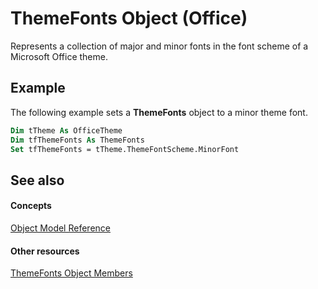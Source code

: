 
# ThemeFonts Object (Office)

Represents a collection of major and minor fonts in the font scheme of a Microsoft Office theme.


## Example

The following example sets a  **ThemeFonts** object to a minor theme font.


```vb
Dim tTheme As OfficeTheme 
Dim tfThemeFonts As ThemeFonts 
Set tfThemeFonts = tTheme.ThemeFontScheme.MinorFont 

```


## See also


#### Concepts


[Object Model Reference](499c789a-aba2-0fad-649a-0ea964cd3b5e.md)
#### Other resources


[ThemeFonts Object Members](3ee20de9-c245-4432-e352-857326e08561.md)